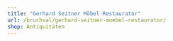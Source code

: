 ```yaml
---
title: "Gerhard Seitner Möbel-Restaurator"
url: /bruchsal/gerhard-seitner-moebel-restaurator/
shop: Antiquitäten
---
```

